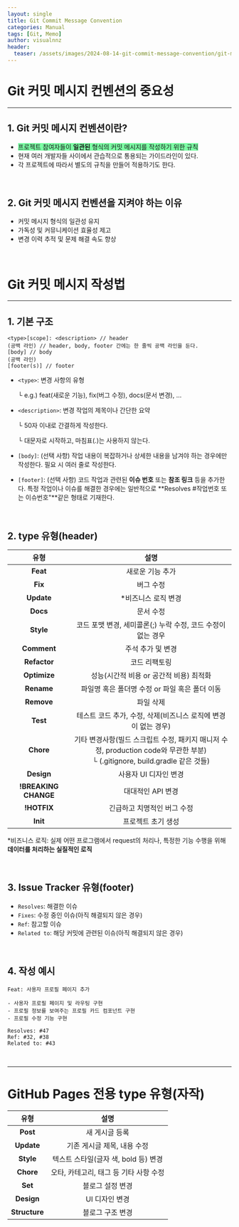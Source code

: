 ```yaml
---
layout: single
title: Git Commit Message Convention
categories: Manual
tags: [Git, Memo]
author: visualnnz
header:
  teaser: /assets/images/2024-08-14-git-commit-message-convention/git-message.png
---
```


# Git 커밋 메시지 컨벤션의 중요성

***

## 1. Git 커밋 메시지 컨벤션이란?

- <span style="background-color: #7cffa4">프로젝트 참여자들이 <strong>일관된</strong> 형식의 커밋 메시지를 작성하기 위한 규칙</span>
- 현재 여러 개발자들 사이에서 관습적으로 통용되는 가이드라인이 있다.
- 각 프로젝트에 따라서 별도의 규칙을 만들어 적용하기도 한다.

<br>

## 2. Git 커밋 메시지 컨벤션을 지켜야 하는 이유

- 커밋 메시지 형식의 일관성 유지
- 가독성 및 커뮤니케이션 효율성 제고
- 변경 이력 추적 및 문제 해결 속도 향상

<br>

# Git 커밋 메시지 작성법

***

## 1. 기본 구조

```
<type>[scope]: <description> // header
(공백 라인) // header, body, footer 간에는 한 줄씩 공백 라인을 둔다. 
[body] // body
(공백 라인)
[footer(s)] // footer
```

- `<type>`: 변경 사항의 유형

  └ e.g.) feat(새로운 기능), fix(버그 수정), docs(문서 변경), ... 

- `<description>`: 변경 작업의 제목이나 간단한 요약

  └ 50자 이내로 간결하게 작성한다.

  └ 대문자로 시작하고, 마침표(.)는 사용하지 않는다.

- `[body]`: (선택 사항) 작업 내용이 복잡하거나 상세한 내용을 남겨야 하는 경우에만 작성한다. 필요 시 여러 줄로 작성한다.

- `[footer]`: (선택 사항) 코드 작업과 관련된 **이슈 번호** 또는 **참조 링크** 등을 추가한다. 특정 작업이나 이슈를 해결한 경우에는 일반적으로 **Resolves #작업번호 또는 이슈번호"**같은 형태로 기재한다.

<br>

## 2. type 유형(header)

|         유형         |                             설명                             |
| :------------------: | :----------------------------------------------------------: |
|       **Feat**       |                       새로운 기능 추가                       |
|       **Fix**        |                          버그 수정                           |
|      **Update**      |                     *비즈니스 로직 변경                      |
|       **Docs**       |                          문서 수정                           |
|      **Style**       | 코드 포맷 변경, 세미콜론(;) 누락 수정, 코드 수정이 없는 경우 |
|     **Comment**      |                      주석 추가 및 변경                       |
|     **Refactor**     |                        코드 리팩토링                         |
|     **Optimize**     |           성능(시간적 비용 or 공간적 비용) 최적화            |
|      **Rename**      |        파일명 혹은 폴더명 수정 or 파일 혹은 폴더 이동        |
|      **Remove**      |                          파일 삭제                           |
|       **Test**       | 테스트 코드 추가, 수정, 삭제(비즈니스 로직에 변경이 없는 경우) |
|      **Chore**       | 기타 변경사항(빌드 스크립트 수정, 패키지 매니저 수정, production code와 무관한 부분)<br />└ (.gitignore, build.gradle 같은 것들) |
|      **Design**      |                    사용자 UI 디자인 변경                     |
| **!BREAKING CHANGE** |                      대대적인 API 변경                       |
|     **!HOTFIX**      |                 긴급하고 치명적인 버그 수정                  |
|       **Init**       |                      프로젝트 초기 생성                      |

*비즈니스 로직: 실제 어떤 프로그램에서 request의 처리나, 특정한 기능 수행을 위해 **데이터를 처리하는 실질적인 로직**



<br>

## 3. Issue Tracker 유형(footer)

- `Resolves`: 해결한 이슈
- `Fixes`: 수정 중인 이슈(아직 해결되지 않은 경우)
- `Ref`: 참고할 이슈
- `Related to`: 해당 커밋에 관련된 이슈(아직 해결되지 않은 경우)

<br>

## 4. 작성 예시

```
Feat: 사용자 프로필 페이지 추가

- 사용자 프로필 페이지 및 라우팅 구현
- 프로필 정보를 보여주는 프로필 카드 컴포넌트 구현
- 프로필 수정 기능 구현

Resolves: #47
Ref: #32, #38
Related to: #43
```

<br>

***

# GitHub Pages 전용 type 유형(자작)

|     유형      |                  설명                  |
| :-----------: | :------------------------------------: |
|   **Post**    |             새 게시글 등록             |
|  **Update**   |      기존 게시글 제목, 내용 수정       |
|   **Style**   |  텍스트 스타일(글자 색, bold 등) 변경  |
|   **Chore**   | 오타, 카테고리, 태그 등 기타 사항 수정 |
|    **Set**    |            블로그 설정 변경            |
|  **Design**   |             UI 디자인 변경             |
| **Structure** |            블로그 구조 변경            |

